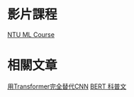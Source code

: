 # 影片課程
[NTU ML Course](http://speech.ee.ntu.edu.tw/~tlkagk/courses_ML20.html)

# 相關文章 
[用Transformer完全替代CNN](https://a1053305.medium.com/vit-vision-transformer-convolution-is-dead-long-live-the-self-attention-bbced72a8487)
[ BERT 科普文](https://leemeng.tw/attack_on_bert_transfer_learning_in_nlp.html)
